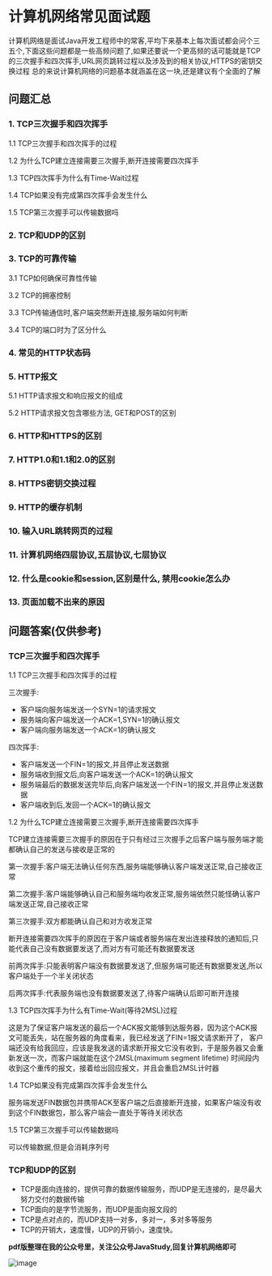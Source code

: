 # 计算机网络常见面试题

计算机网络是面试Java开发工程师中的常客,平均下来基本上每次面试都会问个三五个,下面这些问题都是一些高频问题了,如果还要说一个更高频的话可能就是TCP的三次握手和四次挥手,URL网页跳转过程以及涉及到的相关协议,HTTPS的密钥交换过程
总的来说计算机网络的问题基本就涵盖在这一块,还是建议有个全面的了解

## 问题汇总

### 1. TCP三次握手和四次挥手
1.1 TCP三次握手和四次挥手的过程

1.2 为什么TCP建立连接需要三次握手,断开连接需要四次挥手

1.3 TCP四次挥手为什么有Time-Wait过程

1.4 TCP如果没有完成第四次挥手会发生什么

1.5 TCP第三次握手可以传输数据吗
### 2. TCP和UDP的区别
### 3. TCP的可靠传输
3.1 TCP如何确保可靠性传输

3.2 TCP的拥塞控制

3.3 TCP传输通信时,客户端突然断开连接,服务端如何判断

3.4 TCP的端口时为了区分什么
### 4. 常见的HTTP状态码
### 5. HTTP报文
5.1 HTTP请求报文和响应报文的组成

5.2 HTTP请求报文包含哪些方法, GET和POST的区别
### 6. HTTP和HTTPS的区别
### 7. HTTP1.0和1.1和2.0的区别
### 8. HTTPS密钥交换过程
### 9. HTTP的缓存机制
### 10. 输入URL跳转网页的过程
### 11. 计算机网络四层协议,五层协议,七层协议
### 12. 什么是cookie和session,区别是什么, 禁用cookie怎么办
### 13. 页面加载不出来的原因

## 问题答案(仅供参考)
### TCP三次握手和四次挥手
1.1 TCP三次握手和四次挥手的过程

三次握手:

- 客户端向服务端发送一个SYN=1的请求报文
- 服务端向客户端发送一个ACK=1,SYN=1的确认报文
- 客户端向服务端发送一个ACK=1的确认报文

四次挥手:

- 客户端发送一个FIN=1的报文,并且停止发送数据
- 服务端收到报文后,向客户端发送一个ACK=1的确认报文
- 服务端最后的数据发送完毕后,向客户端发送一个FIN=1的报文,并且停止发送数据
- 客户端收到后,发回一个ACK=1的确认报文

1.2 为什么TCP建立连接需要三次握手,断开连接需要四次挥手

TCP建立连接需要三次握手的原因在于只有经过三次握手之后客户端与服务端才能都确认自己的发送与接收是正常的

第一次握手:客户端无法确认任何东西,服务端能够确认客户端发送正常,自己接收正常

第二次握手:客户端能够确认自己和服务端均收发正常,服务端依然只能怪确认客户端发送正常,自己接收正常

第三次握手:双方都能确认自己和对方收发正常

断开连接需要四次挥手的原因在于客户端或者服务端在发出连接释放的通知后,只能代表自己没有数据要发送了,而对方有可能还有数据要发送

前两次挥手:只能表明客户端没有数据要发送了,但服务端可能还有数据要发送,所以客户端处于一个半关闭状态

后两次挥手:代表服务端也没有数据要发送了,待客户端确认后即可断开连接

1.3 TCP四次挥手为什么有Time-Wait(等待2MSL)过程

这是为了保证客户端发送的最后一个ACK报文能够到达服务器，因为这个ACK报文可能丢失，站在服务器的角度看来，我已经发送了FIN=1报文请求断开了，
客户端还没有给我回应，应该是我发送的请求断开报文它没有收到，于是服务器又会重新发送一次，而客户端就能在这个2MSL(maximum segment lifetime)
时间段内收到这个重传的报文，接着给出回应报文，并且会重启2MSL计时器

1.4 TCP如果没有完成第四次挥手会发生什么

服务端发送FIN数据包并携带ACK至客户端之后直接断开连接，如果客户端没有收到这个FIN数据包，那么客户端会一直处于等待关闭状态

1.5 TCP第三次握手可以传输数据吗

可以传输数据,但是会消耗序列号

### TCP和UDP的区别
- TCP是面向连接的，提供可靠的数据传输服务，而UDP是无连接的，是尽最大努力交付的数据传输
- TCP面向的是字节流服务，而UDP是面向报文段的
- TCP是点对点的，而UDP支持一对多，多对一，多对多等服务
- TCP的开销大，速度慢，UDP的开销小，速度快。

**pdf版整理在我的公众号里，关注公众号JavaStudy,回复计算机网络即可**

![image](https://github.com/miraclewk/JavaRookies/blob/master/JavaStudy.jpg)
